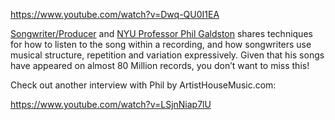 https://www.youtube.com/watch?v=Dwq-QU0I1EA

[Songwriter/Producer][1] and [NYU Professor Phil Galdston][2] shares techniques for how to listen to the song within a recording, and how songwriters use musical structure, repetition and variation expressively. Given that his songs have appeared on almost 80 Million records, you don’t want to miss this! 

Check out another interview with Phil by ArtistHouseMusic.com:

https://www.youtube.com/watch?v=LSjnNiap7lU

  [1]: http://www.allmusic.com/artist/phil-galdston-mn0000338262
  [2]: http://steinhardt.nyu.edu/music/scoring/people/faculty/galdston